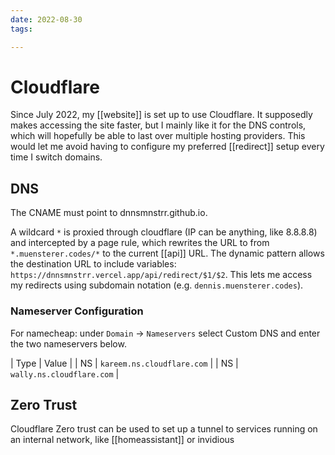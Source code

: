 ```yaml
---
date: 2022-08-30
tags:

---
```


# Cloudflare

Since July 2022, my [[website]] is set up to use Cloudflare. It supposedly makes accessing the site faster, but I mainly like it for the DNS controls, which will hopefully be able to last over multiple hosting providers. This would let me avoid having to configure my preferred [[redirect]] setup every time I switch domains.

## DNS

The CNAME must point to dnnsmnstrr.github.io.

A wildcard `*` is proxied through cloudflare (IP can be anything, like 8.8.8.8) and intercepted by a page rule, which rewrites the URL to from `*.muensterer.codes/*` to the current [[api]] URL. The dynamic pattern allows the destination URL to include variables: `https://dnnsmnstrr.vercel.app/api/redirect/$1/$2`. This lets me access my redirects using subdomain notation (e.g. `dennis.muensterer.codes`).

### Nameserver Configuration

For namecheap: under `Domain` -> `Nameservers` select Custom DNS and enter the two nameservers below.

| Type | Value |
| NS | `kareem.ns.cloudflare.com` |
| NS | `wally.ns.cloudflare.com` |

## Zero Trust

Cloudflare Zero trust can be used to set up a tunnel to services running on an internal network, like [[homeassistant]] or invidious
